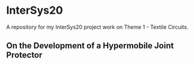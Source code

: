 # InterSys20
A repository for my InterSys20 project work on Theme 1 - Textile Circuits. 

## On the Development of a Hypermobile Joint Protector

<TODO>
